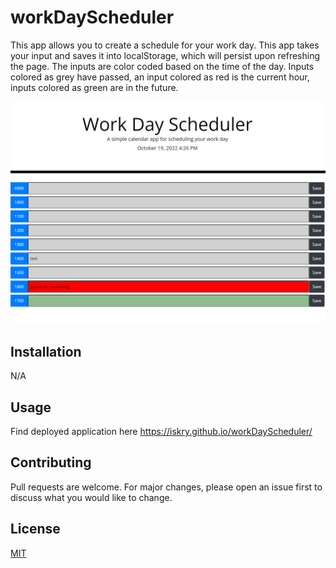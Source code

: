 # workDayScheduler

This app allows you to create a schedule for your work day. This app takes your input and saves it into localStorage, which will persist upon refreshing the page. The inputs are color coded based on the time of the day. Inputs colored as grey have passed, an input colored as red is the current hour, inputs colored as green are in the future. 


<img src="./assets/workDayScheduler.png" alt="workDayScheduler" title="workDayScheduler">


## Installation

N/A 

## Usage

Find deployed application here https://iskry.github.io/workDayScheduler/ 

## Contributing
Pull requests are welcome. For major changes, please open an issue first to discuss what you would like to change.


## License
[MIT](https://choosealicense.com/licenses/mit/)